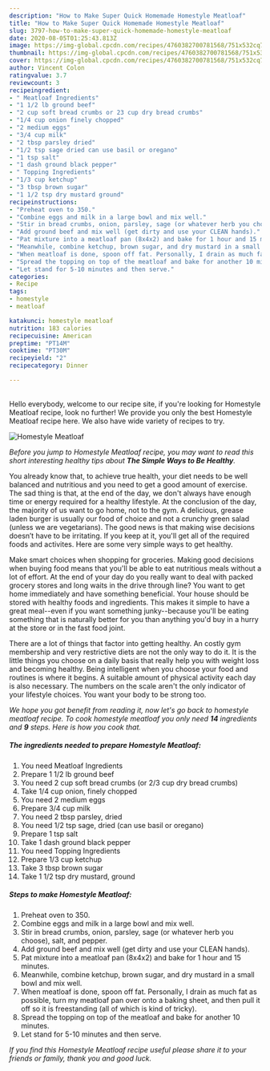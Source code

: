 ```yaml
---
description: "How to Make Super Quick Homemade Homestyle Meatloaf"
title: "How to Make Super Quick Homemade Homestyle Meatloaf"
slug: 3797-how-to-make-super-quick-homemade-homestyle-meatloaf
date: 2020-08-05T01:25:43.813Z
image: https://img-global.cpcdn.com/recipes/4760382700781568/751x532cq70/homestyle-meatloaf-recipe-main-photo.jpg
thumbnail: https://img-global.cpcdn.com/recipes/4760382700781568/751x532cq70/homestyle-meatloaf-recipe-main-photo.jpg
cover: https://img-global.cpcdn.com/recipes/4760382700781568/751x532cq70/homestyle-meatloaf-recipe-main-photo.jpg
author: Vincent Colon
ratingvalue: 3.7
reviewcount: 3
recipeingredient:
- " Meatloaf Ingredients"
- "1 1/2 lb ground beef"
- "2 cup soft bread crumbs or 23 cup dry bread crumbs"
- "1/4 cup onion finely chopped"
- "2 medium eggs"
- "3/4 cup milk"
- "2 tbsp parsley dried"
- "1/2 tsp sage dried can use basil or oregano"
- "1 tsp salt"
- "1 dash ground black pepper"
- " Topping Ingredients"
- "1/3 cup ketchup"
- "3 tbsp brown sugar"
- "1 1/2 tsp dry mustard ground"
recipeinstructions:
- "Preheat oven to 350."
- "Combine eggs and milk in a large bowl and mix well."
- "Stir in bread crumbs, onion, parsley, sage (or whatever herb you choose), salt, and pepper."
- "Add ground beef and mix well (get dirty and use your CLEAN hands)."
- "Pat mixture into a meatloaf pan (8x4x2) and bake for 1 hour and 15 minutes."
- "Meanwhile, combine ketchup, brown sugar, and dry mustard in a small bowl and mix well."
- "When meatloaf is done, spoon off fat. Personally, I drain as much fat as possible, turn my meatloaf pan over onto a baking sheet, and then pull it off so it is freestanding (all of which is kind of tricky)."
- "Spread the topping on top of the meatloaf and bake for another 10 minutes."
- "Let stand for 5-10 minutes and then serve."
categories:
- Recipe
tags:
- homestyle
- meatloaf

katakunci: homestyle meatloaf 
nutrition: 183 calories
recipecuisine: American
preptime: "PT14M"
cooktime: "PT30M"
recipeyield: "2"
recipecategory: Dinner

---
```

<br>
Hello everybody, welcome to our recipe site, if you're looking for Homestyle Meatloaf recipe, look no further! We provide you only the best Homestyle Meatloaf recipe here. We also have wide variety of recipes to try.
<br>


![Homestyle Meatloaf](https://img-global.cpcdn.com/recipes/4760382700781568/751x532cq70/homestyle-meatloaf-recipe-main-photo.jpg)

<i>Before you jump to Homestyle Meatloaf recipe, you may want to read this short interesting healthy tips about <strong>The Simple Ways to Be Healthy</strong>.</i>

You already know that, to achieve true health, your diet needs to be well balanced and nutritious and you need to get a good amount of exercise. The sad thing is that, at the end of the day, we don't always have enough time or energy required for a healthy lifestyle. At the conclusion of the day, the majority of us want to go home, not to the gym. A delicious, grease laden burger is usually our food of choice and not a crunchy green salad (unless we are vegetarians). The good news is that making wise decisions doesn’t have to be irritating. If you keep at it, you'll get all of the required foods and activites. Here are some very simple ways to get healthy.

Make smart choices when shopping for groceries. Making good decisions when buying food means that you'll be able to eat nutritious meals without a lot of effort. At the end of your day do you really want to deal with packed grocery stores and long waits in the drive through line? You want to get home immediately and have something beneficial. Your house should be stored with healthy foods and ingredients. This makes it simple to have a great meal--even if you want something junky--because you'll be eating something that is naturally better for you than anything you'd buy in a hurry at the store or in the fast food joint.

There are a lot of things that factor into getting healthy. An costly gym membership and very restrictive diets are not the only way to do it. It is the little things you choose on a daily basis that really help you with weight loss and becoming healthy. Being intelligent when you choose your food and routines is where it begins. A suitable amount of physical activity each day is also necessary. The numbers on the scale aren't the only indicator of your lifestyle choices. You want your body to be strong too. 


<i>We hope you got benefit from reading it, now let's go back to homestyle meatloaf recipe. To cook homestyle meatloaf you only need <strong>14</strong> ingredients and <strong>9</strong> steps. Here is how you cook that.
</i>

##### The ingredients needed to prepare Homestyle Meatloaf:

1. You need  Meatloaf Ingredients
1. Prepare 1 1/2 lb ground beef
1. You need 2 cup soft bread crumbs (or 2/3 cup dry bread crumbs)
1. Take 1/4 cup onion, finely chopped
1. You need 2 medium eggs
1. Prepare 3/4 cup milk
1. You need 2 tbsp parsley, dried
1. You need 1/2 tsp sage, dried (can use basil or oregano)
1. Prepare 1 tsp salt
1. Take 1 dash ground black pepper
1. You need  Topping Ingredients
1. Prepare 1/3 cup ketchup
1. Take 3 tbsp brown sugar
1. Take 1 1/2 tsp dry mustard, ground


##### Steps to make Homestyle Meatloaf:

1. Preheat oven to 350.
1. Combine eggs and milk in a large bowl and mix well.
1. Stir in bread crumbs, onion, parsley, sage (or whatever herb you choose), salt, and pepper.
1. Add ground beef and mix well (get dirty and use your CLEAN hands).
1. Pat mixture into a meatloaf pan (8x4x2) and bake for 1 hour and 15 minutes.
1. Meanwhile, combine ketchup, brown sugar, and dry mustard in a small bowl and mix well.
1. When meatloaf is done, spoon off fat. Personally, I drain as much fat as possible, turn my meatloaf pan over onto a baking sheet, and then pull it off so it is freestanding (all of which is kind of tricky).
1. Spread the topping on top of the meatloaf and bake for another 10 minutes.
1. Let stand for 5-10 minutes and then serve.


<i>If you find this Homestyle Meatloaf recipe useful please share it to your friends or family, thank you and good luck.</i>
